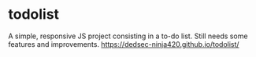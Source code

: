 # todolist
A simple, responsive JS project consisting in a to-do list.
Still needs some features and improvements.
https://dedsec-ninja420.github.io/todolist/
